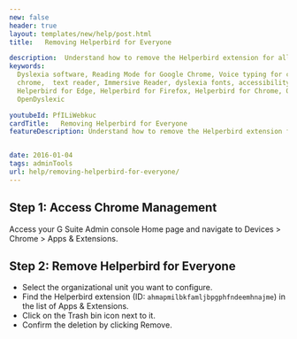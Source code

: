 ```yaml
---
new: false
header: true
layout: templates/new/help/post.html
title:   Removing Helperbird for Everyone

description:  Understand how to remove the Helperbird extension for all users. This guide will help you to successfully uninstall Helperbird across your organization.
keywords:
  Dyslexia software, Reading Mode for Google Chrome, Voice typing for chrome, Text to speech for
  chrome,  text reader, Immersive Reader, dyslexia fonts, accessibility software, dyslexia software,
  Helperbird for Edge, Helperbird for Firefox, Helperbird for Chrome, Opendyslexic for Chrome,
  OpenDyslexic

youtubeId: PfILiWebkuc
cardTitle:   Removing Helperbird for Everyone
featureDescription: Understand how to remove the Helperbird extension for all users. This guide will help you to successfully uninstall Helperbird across your organization.


date: 2016-01-04
tags: adminTools
url: help/removing-helperbird-for-everyone/
---
```


## Step 1: Access Chrome Management
Access your G Suite Admin console Home page and navigate to Devices > Chrome > Apps & Extensions.

## Step 2: Remove Helperbird for Everyone
- Select the organizational unit you want to configure.
- Find the Helperbird extension (ID: `ahmapmilbkfamljbpgphfndeemhnajme`) in the list of Apps & Extensions.
- Click on the Trash bin icon next to it.
- Confirm the deletion by clicking Remove.
